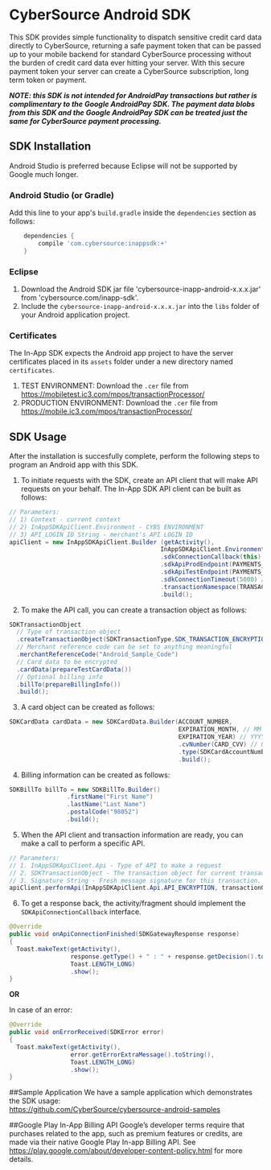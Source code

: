 # CyberSource Android SDK

This SDK provides simple functionality to dispatch sensitive credit card data directly to CyberSource, returning a safe payment token that can be passed up to your mobile backend for standard CyberSource processing without the burden of credit card data ever hitting your server.  With this secure payment token your server can create a CyberSource subscription, long term token or payment.

**_NOTE: this SDK is not intended for AndroidPay transactions but rather is complimentary to the Google AndroidPay SDK.  The payment data blobs from this SDK and the Google AndroidPay SDK can be treated just the same for CyberSource payment processing._**

## SDK Installation

Android Studio is preferred because Eclipse will not be supported by Google much longer.

### Android Studio (or Gradle)

Add this line to your app's `build.gradle` inside the `dependencies` section as follows:

```groovy
    dependencies {
        compile 'com.cybersource:inappsdk:+'
    }
```

### Eclipse

1. Download the Android SDK jar file 'cybersource-inapp-android-x.x.x.jar' from 'cybersource.com/inapp-sdk'.
2. Include the `cybersource-inapp-android-x.x.x.jar` into the `libs` folder of your Android application project.

### Certificates
The In-App SDK expects the Android app project to have the server certificates placed in its `assets` folder under a new directory named `certificates`.

1. TEST ENVIRONMENT: Download the `.cer` file from https://mobiletest.ic3.com/mpos/transactionProcessor/
2. PRODUCTION ENVIRONMENT: Download the `.cer` file from https://mobile.ic3.com/mpos/transactionProcessor/

## SDK Usage
After the installation is succesfully complete, perform the following steps to program an Android app with this SDK.

1. To initiate requests with the SDK, create an API client that will make API requests on your behalf. The In-App SDK API client can be built as follows:

```java
// Parameters:
// 1) Context - current context
// 2) InAppSDKApiClient.Environment - CYBS ENVIRONMENT
// 3) API_LOGIN_ID String - merchant's API LOGIN ID 
apiClient = new InAppSDKApiClient.Builder (getActivity(),
                                          InAppSDKApiClient.Environment.ENV_TEST, API_LOGIN_ID) 
                                          .sdkConnectionCallback(this) // receive callbacks for connection results
                                          .sdkApiProdEndpoint(PAYMENTS_PROD_URL) // option to configure PROD Endpoint
                                          .sdkApiTestEndpoint(PAYMENTS_TEST_URL) // option to configure TEST Endpoint
                                          .sdkConnectionTimeout(5000) // optional connection time out in milliseconds
                                          .transactionNamespace(TRANSACT_NAMESPACE) // optional
                                          .build();
```

2. To make the API call, you can create a transaction object as follows:

```java
SDKTransactionObject 
  // Type of transaction object 
  .createTransactionObject(SDKTransactionType.SDK_TRANSACTION_ENCRYPTION)
  // Merchant reference code can be set to anything meaningful
  .merchantReferenceCode("Android_Sample_Code")
  // Card data to be encrypted
  .cardData(prepareTestCardData())
  // Optional billing info
  .billTo(prepareBillingInfo())
  .build();
```

3. A card object can be created as follows:

```java
SDKCardData cardData = new SDKCardData.Builder(ACCOUNT_NUMBER,
                                               EXPIRATION_MONTH, // MM
                                               EXPIRATION_YEAR) // YYYY
                                               .cvNumber(CARD_CVV) // Optional
                                               .type(SDKCardAccountNumberType.PAN) // Optional if unencrypted. If the value is set to a token then it is not optional and must be set to SDKCardType.TOKEN
                                               .build();
```

4. Billing information can be created as follows:

```java
SDKBillTo billTo = new SDKBillTo.Builder()
                .firstName("First Name")
                .lastName("Last Name")
                .postalCode("98052")
                .build();
```

5. When the API client and transaction information are ready, you can make a call to perform a specific API.

```java
// Parameters: 
// 1. InAppSDKApiClient.Api - Type of API to make a request
// 2. SDKTransactionObject - The transaction object for current transaction
// 3. Signature String - Fresh message signature for this transaction. The signature generation should always occur outside of a mobile application, for security reasons.  The sample code shows this process occurring inside the application for simplicity, but that workflow should not be used in production systems.
apiClient.performApi(InAppSDKApiClient.Api.API_ENCRYPTION, transactionObject, generateSignature(transactionObject));
```

6) To get a response back, the activity/fragment should implement the `SDKApiConnectionCallback` interface.

```java
@Override
public void onApiConnectionFinished(SDKGatewayResponse response) 
{ 
  Toast.makeText(getActivity(), 
                 response.getType() + " : " + response.getDecision().toString(),
                 Toast.LENGTH_LONG)
                 .show();
}
```
**OR**

In case of an error:

```java
@Override
public void onErrorReceived(SDKError error) 
{ 
  Toast.makeText(getActivity(), 
                 error.getErrorExtraMessage().toString(),
                 Toast.LENGTH_LONG)
                 .show();
}
```

##Sample Application
We have a sample application which demonstrates the SDK usage:  
   https://github.com/CyberSource/cybersource-android-samples
  
  
##Google Play In-App Billing API
Google’s developer terms require that purchases related to the app, such as premium features or credits, are made via their native Google Play In-app Billing API.  See https://play.google.com/about/developer-content-policy.html for more details.
